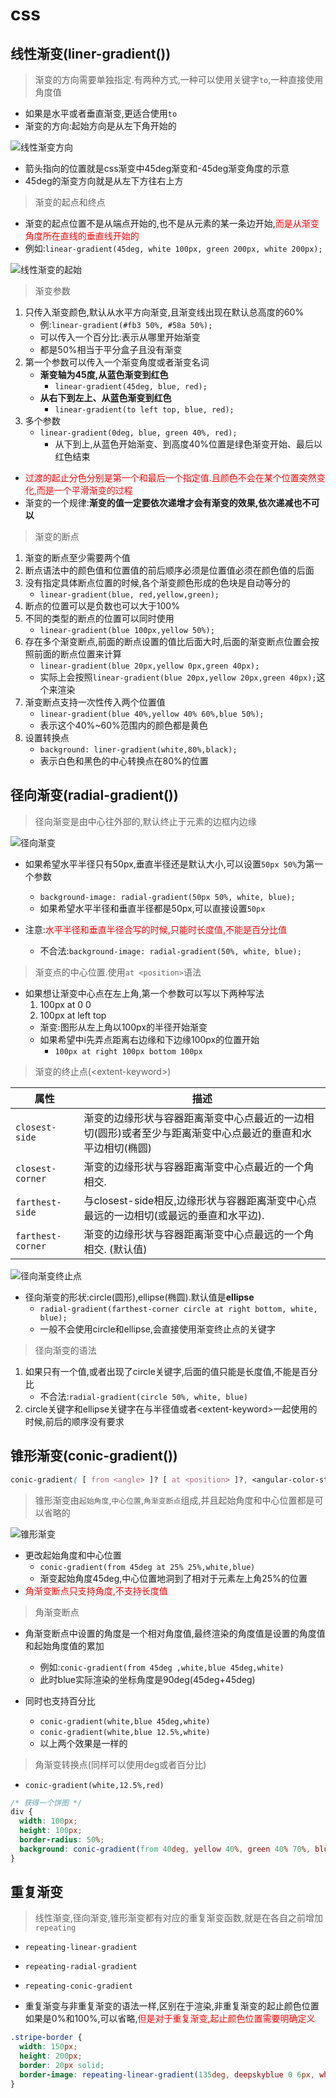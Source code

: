 # css

## 线性渐变(liner-gradient())

>渐变的方向需要单独指定.有两种方式,一种可以使用关键字`to`,一种直接使用角度值

* 如果是水平或者垂直渐变,更适合使用`to`
* 渐变的方向:起始方向是从左下角开始的

![线性渐变方向](./img/Lineargradientdirection.png)

* 箭头指向的位置就是css渐变中45deg渐变和-45deg渐变角度的示意
* 45deg的渐变方向就是从左下方往右上方

> 渐变的起点和终点

* 渐变的起点位置不是从端点开始的,也不是从元素的某一条边开始,<span style="color:red">而是从渐变角度所在直线的垂直线开始的</span>
* 例如:`linear-gradient(45deg, white 100px, green 200px, white 200px);`

![线性渐变的起始](img/Lineargradientdirectionstart.png)

>渐变参数

1. 只传入渐变颜色,默认从水平方向渐变,且渐变线出现在默认总高度的60%
   * 例:`linear-gradient(#fb3 50%, #58a 50%);`
   * 可以传入一个百分比:表示从哪里开始渐变
   * 都是50%相当于平分盒子且没有渐变
2. 第一个参数可以传入一个渐变角度或者渐变名词
   * **渐变轴为45度,从蓝色渐变到红色**
     * `linear-gradient(45deg, blue, red);`
   * **从右下到左上、从蓝色渐变到红色**
     * `linear-gradient(to left top, blue, red);`
3. 多个参数
   * `linear-gradient(0deg, blue, green 40%, red);`
     * 从下到上,从蓝色开始渐变、到高度40%位置是绿色渐变开始、最后以红色结束

* <span style="color:red">过渡的起止分色分别是第一个和最后一个指定值.且颜色不会在某个位置突然变化,而是一个平滑渐变的过程</span>
* 渐变的一个规律:**渐变的值一定要依次递增才会有渐变的效果,依次递减也不可以**

>渐变的断点

1. 渐变的断点至少需要两个值
2. 断点语法中的颜色值和位置值的前后顺序必须是位置值必须在颜色值的后面
3. 没有指定具体断点位置的时候,各个渐变颜色形成的色块是自动等分的
   * `linear-gradient(blue, red,yellow,green);`
4. 断点的位置可以是负数也可以大于100%
5. 不同的类型的断点的位置可以同时使用
   * `linear-gradient(blue 100px,yellow 50%);`
6. 存在多个渐变断点,前面的断点设置的值比后面大时,后面的渐变断点位置会按照前面的断点位置来计算
   * `linear-gradient(blue 20px,yellow 0px,green 40px);`
   * 实际上会按照`linear-gradient(blue 20px,yellow 20px,green 40px);`这个来渲染
7. 渐变断点支持一次性传入两个位置值
   * `linear-gradient(blue 40%,yellow 40% 60%,blue 50%);`
   * 表示这个40%~60%范围内的颜色都是黄色
8. 设置转换点
   * `background: liner-gradient(white,80%,black);`
   * 表示白色和黑色的中心转换点在80%的位置

## 径向渐变(radial-gradient())

>径向渐变是由中心往外部的,默认终止于元素的边框内边缘

![径向渐变](./img/Radialgradient.png)

* 如果希望水平半径只有50px,垂直半径还是默认大小,可以设置`50px 50%`为第一个参数
  * `background-image: radial-gradient(50px 50%, white, blue);`
  * 如果希望水平半径和垂直半径都是50px,可以直接设置`50px`

* 注意:<span style="color:red">水平半径和垂直半径合写的时候,只能时长度值,不能是百分比值</span>
  * 不合法:`background-image: radial-gradient(50%, white, blue);`

>渐变点的中心位置.使用`at <position>`语法

* 如果想让渐变中心点在左上角,第一个参数可以写以下两种写法
   1. 100px at 0 0
   2. 100px at left top
  * 渐变:图形从左上角以100px的半径开始渐变
  * 如果希望中i先弄点距离右边缘和下边缘100px的位置开始
    * `100px at right 100px bottom 100px`

>渐变的终止点(\<extent-keyword>)

| 属性              | 描述                                                                                                       |
| ----------------- | ---------------------------------------------------------------------------------------------------------- |
| `closest-side`    | 渐变的边缘形状与容器距离渐变中心点最近的一边相切(圆形)或者至少与距离渐变中心点最近的垂直和水平边相切(椭圆) |
| `closest-corner`  | 渐变的边缘形状与容器距离渐变中心点最近的一个角相交.                                                        |
| `farthest-side`   | 与closest-side相反,边缘形状与容器距离渐变中心点最远的一边相切(或最远的垂直和水平边).                       |
| `farthest-corner` | 渐变的边缘形状与容器距离渐变中心点最远的一个角相交.  (默认值)                                              |

![径向渐变终止点](./img/Radialgradientstart.png)

* 径向渐变的形状:circle(圆形),ellipse(椭圆).默认值是**ellipse**
  * `radial-gradient(farthest-corner circle at right bottom, white, blue);`
  * 一般不会使用circle和ellipse,会直接使用渐变终止点的关键字

>径向渐变的语法

1. 如果只有一个值,或者出现了circle关键字,后面的值只能是长度值,不能是百分比
   * 不合法:`radial-gradient(circle 50%, white, blue)`
2. circle关键字和ellipse关键字在与半径值或者\<extent-keyword>一起使用的时候,前后的顺序没有要求

## 锥形渐变(conic-gradient())

```css
conic-gradient( [ from <angle> ]? [ at <position> ]?, <angular-color-stop-list> )
```

>锥形渐变由`起始角度`,`中心位置`,`角渐变断点`组成,并且起始角度和中心位置都是可以省略的

![锥形渐变](./img/Conicalgradient.png)

* 更改起始角度和中心位置
  * `conic-gradient(from 45deg at 25% 25%,white,blue)`
  * 渐变起始角度45deg,中心位置地洞到了相对于元素左上角25%的位置
* <span style="color:red">角渐变断点只支持角度,不支持长度值</span>

>角渐变断点

* 角渐变断点中设置的角度是一个相对角度值,最终渲染的角度值是设置的角度值和起始角度值的累加
  * 例如:`conic-gradient(from 45deg ,white,blue 45deg,white)`
  * 此时blue实际渲染的坐标角度是90deg(45deg+45deg)

* 同时也支持百分比
  * `conic-gradient(white,blue 45deg,white)`
  * `conic-gradient(white,blue 12.5%,white)`
  * 以上两个效果是一样的

>角渐变转换点(同样可以使用deg或者百分比)

* `conic-gradient(white,12.5%,red)`

```css
/* 获得一个饼图 */
div {
  width: 100px;
  height: 100px;
  border-radius: 50%;
  background: conic-gradient(from 40deg, yellow 40%, green 40% 70%, blue 70% 100%);
}
```

## 重复渐变

>线性渐变,径向渐变,锥形渐变都有对应的重复渐变函数,就是在各自之前增加`repeating`

* `repeating-linear-gradient`
* `repeating-radial-gradient`
* `repeating-conic-gradient`

* 重复渐变与非重复渐变的语法一样,区别在于渲染,非重复渐变的起止颜色位置如果是0%和100%,可以省略,<span style="color:red">但是对于重复渐变,起止颜色位置需要明确定义</span>

```css
.stripe-border { 
  width: 150px; 
  height: 200px; 
  border: 20px solid; 
  border-image: repeating-linear-gradient(135deg, deepskyblue 0 6px, white 7px 12px) 20;
}
```

